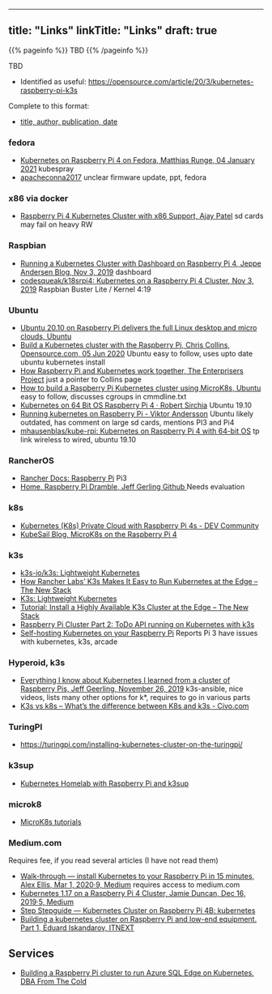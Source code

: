 
---
title: "Links"
linkTitle: "Links"
draft: true
---

{{% pageinfo %}}
TBD
{{% /pageinfo %}}

TBD

* Identified as useful: <https://opensource.com/article/20/3/kubernetes-raspberry-pi-k3s>


Complete to this format:

* [title, author, publication, date](https://google.com)


### fedora

* [Kubernetes on Raspberry Pi 4 on Fedora, Matthias Runge, 04 January 2021](http://www.matthias-runge.de/2021/01/04/k8s-raspi4-fedora/)
  kubespray
* [apacheconna2017](https://archive.fosdem.org/2020/schedule/event/containers_k8s_arm64/attachments/slides/3806/export/events/attachments/containers_k8s_arm64/slides/3806/Cloud.pdf)
  unclear firmware update, ppt, fedora


### x86 via docker

* [Raspberry Pi 4 Kubernetes Cluster with x86 Support, Ajay Patel](https://ajayp.app/posts/2020/06/raspberry-pi-4-kubernetes-cluster-with-x86-support/)
  sd cards may fail on heavy RW


### Raspbian

* [Running a Kubernetes Cluster with Dashboard on Raspberry Pi 4, Jeppe Andersen Blog, Nov 3, 2019](https://www.nocture.dk/2020/07/02/running-a-kubernetes-cluster-with-dashboard-on-raspberry-pi-4/)
  dashboard
* [codesqueak/k18srpi4: Kubernetes on a Raspberry Pi 4 Cluster,  Nov 3, 2019](https://github.com/codesqueak/k18srpi4)
  Raspbian Buster Lite / Kernel 4:19


### Ubuntu

* [Ubuntu 20.10 on Raspberry Pi delivers the full Linux desktop and micro clouds, Ubuntu](https://ubuntu.com/blog/ubuntu-20-10-on-raspberry-pi-delivers-the-full-linux-desktop-and-micro-clouds)
* [Build a Kubernetes cluster with the Raspberry Pi,  Chris Collins, Opensource.com, 05 Jun 2020](https://opensource.com/article/20/6/kubernetes-raspberry-pi)
  Ubuntu easy to follow, uses upto date ubuntu kubernetes install
* [How Raspberry Pi and Kubernetes work together, The Enterprisers Project](https://enterprisersproject.com/article/2020/9/how-raspberry-pi-and-kubernetes-go-together)
  just a pointer to Collins page
* [How to build a Raspberry Pi Kubernetes cluster using MicroK8s, Ubuntu](https://ubuntu.com/tutorials/how-to-kubernetes-cluster-on-raspberry-pi#1-overview)
  easy to follow, discusses cgroups in cmmdline.txt 
* [Kubernetes on 64 Bit OS Raspberry Pi 4 · Robert Sirchia](https://sirchia.cloud/posts/kubernetes-on-64-bit-os-raspberry-pi-4/)
  Ubuntu 19.10
* [Running kubernetes on Raspberry Pi - Viktor Andersson](https://viktorvan.github.io/kubernetes/kubernetes-on-raspberry-pi/)
  Ubuntu likely outdated, has comment on large sd cards, mentions PI3 and Pi4
* [mhausenblas/kube-rpi: Kubernetes on Raspberry Pi 4 with 64-bit OS](https://github.com/mhausenblas/kube-rpi)
  tp link wireless to wired, ubuntu 19.10

### RancherOS

* [Rancher Docs: Raspberry Pi](https://rancher.com/docs/os/v1.x/en/installation/server/raspberry-pi/)
  Pi3
* [Home, Raspberry Pi Dramble, Jeff Gerling Github ](https://www.pidramble.com/)
  Needs evaluation

### k8s

* [Kubernetes (K8s) Private Cloud with Raspberry Pi 4s - DEV Community](https://dev.to/anton2079/kubernetes-k8s-private-cloud-with-raspberry-pi-4s-k0d)
* [KubeSail Blog, MicroK8s on the Raspberry Pi 4](https://kubesail.com/blog/microk8s-raspberry-pi/)


### k3s

* [k3s-io/k3s: Lightweight Kubernetes](https://github.com/k3s-io/k3s)
* [How Rancher Labs’ K3s Makes It Easy to Run Kubernetes at the Edge – The New Stack](https://thenewstack.io/how-rancher-labs-k3s-makes-it-easy-to-run-kubernetes-at-the-edge/)
* [K3s: Lightweight Kubernetes](https://k3s.io/)
* [Tutorial: Install a Highly Available K3s Cluster at the Edge – The New Stack](https://thenewstack.io/tutorial-install-a-highly-available-k3s-cluster-at-the-edge/)
* [Raspberry Pi Cluster Part 2: ToDo API running on Kubernetes with k3s](https://www.dinofizzotti.com/blog/2020-05-09-raspberry-pi-cluster-part-2-todo-api-running-on-kubernetes-with-k3s/)
* [Self-hosting Kubernetes on your Raspberry Pi](https://blog.alexellis.io/self-hosting-kubernetes-on-your-raspberry-pi/)
  Reports Pi 3 have issues with kubernetes, k3s, arcade

### Hyperoid, k3s

* [Everything I know about Kubernetes I learned from a cluster of Raspberry Pis, Jeff Geerling, November 26, 2019](https://www.jeffgeerling.com/blog/2019/everything-i-know-about-kubernetes-i-learned-cluster-raspberry-pis)
  k3s-ansible, nice videos, lists many other options for k*, requires to go in various parts
* [K3s vs k8s – What’s the difference between K8s and k3s - Civo.com](https://www.civo.com/blog/k8s-vs-k3s)

### TuringPI

* https://turingpi.com/installing-kubernetes-cluster-on-the-turingpi/

### k3sup

* [Kubernetes Homelab with Raspberry Pi and k3sup](https://blog.alexellis.io/raspberry-pi-homelab-with-k3sup/)

### microk8

* [MicroK8s tutorials](https://microk8s.io/tutorials)

### Medium.com

Requires fee, if you read several articles (I have not read them)

* [Walk-through — install Kubernetes to your Raspberry Pi in 15 minutes, Alex Ellis, Mar 1, 2020·9, Medium](https://alexellisuk.medium.com/walk-through-install-kubernetes-to-your-raspberry-pi-in-15-minutes-84a8492dc95a)
  requires access to medium.com
* [Kubernetes 1.17 on a Raspberry Pi 4 Cluster, Jamie Duncan, Dec 16, 2019·5, Medium](https://medium.com/@jamieeduncan/kubernetes-1-17-on-a-raspberry-pi-4-cluster-4a259b804664)
* [Step Stepguide — Kubernetes Cluster on Raspberry Pi 4B: kubernetes](https://www.reddit.com/r/kubernetes/comments/enojpn/step_by_stepguide_kubernetes_cluster_on_raspberry/)
* [Building a kubernetes cluster on Raspberry Pi and low-end equipment. Part 1, Eduard Iskandarov, ITNEXT](https://itnext.io/building-a-kubernetes-cluster-on-raspberry-pi-and-low-end-equipment-part-1-a768359fbba3)


## Services

* [Building a Raspberry Pi cluster to run Azure SQL Edge on Kubernetes, DBA From The Cold](https://dbafromthecold.com/2020/11/30/building-a-raspberry-pi-cluster-to-run-azure-sql-edge-on-kubernetes/)

